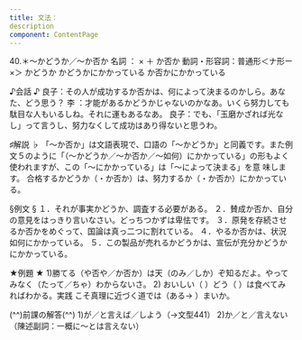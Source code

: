 ```yaml
---
title: 文法：
description
component: ContentPage
---
```



40.＊～かどうか／～か否か
名詞 ： × ＋ か否か 動詞・形容詞：普通形＜ナ形ー×＞ かどうか
かどうかにかかっている
か否かにかかっている

♪会話 ♪
良子：その人が成功するか否かは、何によって決まるのかしら。あなた、どう思う？
李 ：才能があるかどうかじゃないのかなあ。いくら努力しても駄目な人もいるしね。それに運もあるなあ。 良子：でも、「玉磨かざれば光なし」って言うし、努力なくして成功はあり得ないと思うわ。

♯解説 ♭
「～か否か」は文語表現で、口語の「～かどうか」と同義です。また例文５のように「（～かどうか／～か否か／～如何）にかかっている」の形もよく使われますが、この「～にかかっている」は「～によって決まる」を意 味します。
合格するかどうか（・か否か）は、努力するか（・か否か）にかかっている。

§例文 §
１．それが事実かどうか、調査する必要がある。
２．賛成か否か、自分の意見をはっきり言いなさい。どっちつかずは卑怯です。
３．原発を存続させるか否かをめぐって、国論は真っ二つに割れている。
４．やるか否かは、状況如何にかかっている。
５．この製品が売れるかどうかは、宣伝が充分かどうかにかかっている。

★例題 ★
1)勝てる（や否や／か否か）は天（のみ／しか）ぞ知るだよ。やってみなく（たって／ちゃ）わからないさ。
2) おいしい（ ）どう（ ）は食べてみればわかる。実践 こそ真理に近づく道では（ある→ ）まいか。        

(^^)前課の解答(^^)
1)が／と言えば／しよう（→文型441）
2)か／と／言えない（陳述副詞：一概に～とは言えない）
